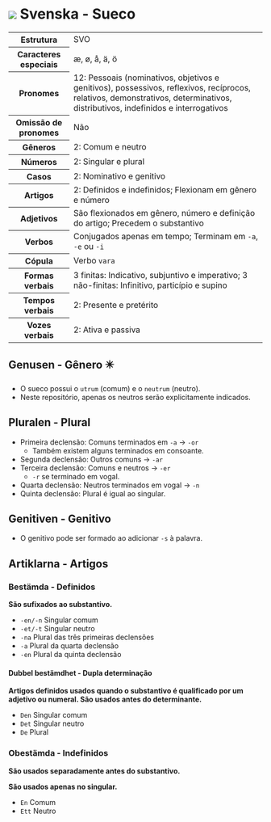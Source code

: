 # <img src="https://flagsapi.com/SE/flat/32.png"> Svenska - Sueco

<table>
	<tr>
		<th>Estrutura</th>
		<td>SVO</td>
	</tr>
	<tr>
		<th>Caracteres especiais</th>
		<td>æ, ø, å, ä, ö</td>
	</tr>
	<tr>
		<th>Pronomes</th>
		<td>12: Pessoais (nominativos, objetivos e genitivos), possessivos, reflexivos, recíprocos, relativos, demonstrativos, determinativos, distributivos, indefinidos e interrogativos</td>
	</tr>
	<tr>
		<th>Omissão de pronomes</th>
		<td>Não</td>
	</tr>
	<tr>
		<th>Gêneros</th>
		<td>2: Comum e neutro</td>
	</tr>
	<tr>
		<th>Números</th>
		<td>2: Singular e plural</td>
	</tr>
	<tr>
		<th>Casos</th>
		<td>2: Nominativo e genitivo</td>
	</tr>
	<tr>
		<th>Artigos</th>
		<td>2: Definidos e indefinidos; Flexionam em gênero e número</td>
	</tr>
	<tr>
		<th>Adjetivos</th>
		<td>São flexionados em gênero, número e definição do artigo; Precedem o substantivo</a></td>
	</tr>
	<tr>
		<th>Verbos</th>
		<td>Conjugados apenas em tempo; Terminam em <code>-a</code>, <code>-e</code> ou <code>-i</code></td>
	</tr>
	<tr>
		<th>Cópula</th>
		<td>Verbo <code>vara</code></td>
	</tr>
	<tr>
		<th>Formas verbais</th>
		<td>3 finitas: Indicativo, subjuntivo e imperativo; 3 não-finitas: Infinitivo, particípio e supino</td>
	</tr>
	<tr>
		<th>Tempos verbais</th>
		<td>2: Presente e pretérito</td>
	</tr>
	<tr>
		<th>Vozes verbais</th>
		<td>2: Ativa e passiva</td>
	</tr>
</table>

## Genusen - Gênero ✴️

-   O sueco possui o `utrum` (comum) e o `neutrum` (neutro).
-   Neste repositório, apenas os neutros serão explicitamente indicados.

## Pluralen - Plural

-   Primeira declensão: Comuns terminados em `-a` → `-or`
    -   Também existem alguns terminados em consoante.
-   Segunda declensão: Outros comuns → `-ar`
-   Terceira declensão: Comuns e neutros → `-er`
    -   `-r` se terminado em vogal.
-   Quarta declensão: Neutros terminados em vogal → `-n`
-   Quinta declensão: Plural é igual ao singular.

## Genitiven - Genitivo

-   O genitivo pode ser formado ao adicionar `-s` à palavra.

## Artiklarna - Artigos

### Bestämda - Definidos

**São sufixados ao substantivo.**

-   `-en/-n` Singular comum
-   `-et/-t` Singular neutro
-   `-na` Plural das três primeiras declensões
-   `-a` Plural da quarta declensão
-   `-en` Plural da quinta declensão

#### Dubbel bestämdhet - Dupla determinação

**Artigos definidos usados quando o substantivo é qualificado por um adjetivo ou numeral. São usados antes do determinante.**

-   `Den` Singular comum
-   `Det` Singular neutro
-   `De` Plural

### Obestämda - Indefinidos

**São usados separadamente antes do substantivo.**

**São usados apenas no singular.**

-   `En` Comum
-   `Ett` Neutro

